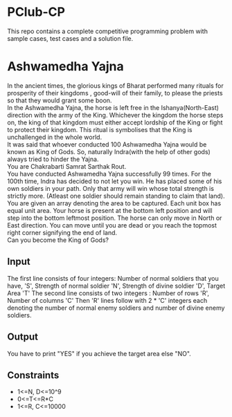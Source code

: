 # PClub-CP
This repo contains a complete competitive programming problem with sample cases, test cases and a solution file.

# Ashwamedha Yajna
In the ancient times, the glorious kings of Bharat performed many rituals for prosperity of their kingdoms , good-will of their family, to please the priests so that they would grant some boon.  
In the Ashwamedha Yajna, the horse is left free in the Ishanya(North-East) direction with the army of the King. Whichever the kingdom the horse steps on, the king of that kingdom must either accept lordship of the King or fight to protect their kingdom. This ritual is symbolises that the King is unchallenged in the whole world.  
It was said that whoever conducted 100 Ashwamedha Yajna would be known as King of Gods. So, naturally Indra(with the help of other gods) always tried to hinder the Yajna.  
You are Chakrabarti Samrat Sarthak Rout.  
You have conducted Ashwamedha Yajna successfully 99 times. For the 100th time, Indra has decided to not let you win. He has placed some of his own soldiers in your path. Only that army will win whose total strength is strictly more. (Atleast one soldier should remain standing to claim that land).   
You are given an array denoting the area to be captured. Each unit box has equal unit area. Your horse is present at the bottom left position and will step into the bottom leftmost position. The horse can only move in North or East direction. You can move until you are dead or you reach the topmost right corner signifying the end of land.  
Can you become the King of Gods?
## Input 
The first line consists of four integers: Number of normal soldiers that you have, 'S', Strength of normal soldier 'N', Strength of divine soldier 'D', Target Area 'T'
The second line consists of two integers : Number of rows 'R', Number of columns 'C'
Then 'R' lines follow with 2 * 'C' integers each denoting the number of normal enemy soldiers and number of divine enemy soldiers.
## Output
You have to print "YES" if you achieve the target area else "NO".
## Constraints
* 1<=N, D<=10^9
* 0<=T<=R*C
* 1<=R, C<=10000


